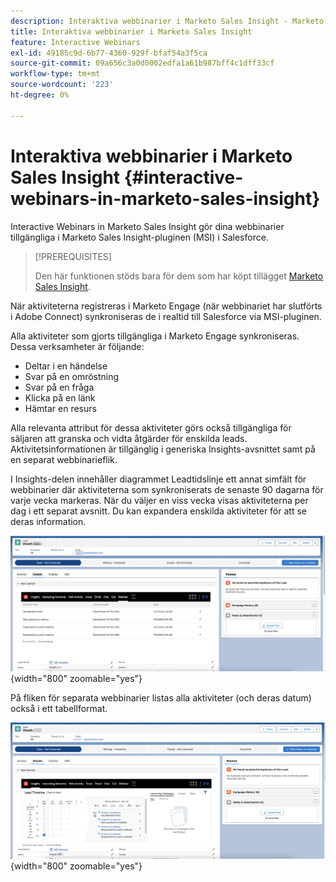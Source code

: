 ```yaml
---
description: Interaktiva webbinarier i Marketo Sales Insight - Marketo Docs - produktdokumentation
title: Interaktiva webbinarier i Marketo Sales Insight
feature: Interactive Webinars
exl-id: 49185c9d-6b77-4360-929f-bfaf54a3f5ca
source-git-commit: 09a656c3a0d0002edfa1a61b987bff4c1dff33cf
workflow-type: tm+mt
source-wordcount: '223'
ht-degree: 0%

---
```


# Interaktiva webbinarier i Marketo Sales Insight {#interactive-webinars-in-marketo-sales-insight}

Interactive Webinars in Marketo Sales Insight gör dina webbinarier tillgängliga i Marketo Sales Insight-pluginen (MSI) i Salesforce.

>[!PREREQUISITES]
>
>Den här funktionen stöds bara för dem som har köpt tillägget [Marketo Sales Insight](https://business.adobe.com/se/products/marketo/sales-intelligence-engagement.html).

När aktiviteterna registreras i Marketo Engage (när webbinariet har slutförts i Adobe Connect) synkroniseras de i realtid till Salesforce via MSI-pluginen.

Alla aktiviteter som gjorts tillgängliga i Marketo Engage synkroniseras. Dessa verksamheter är följande:

* Deltar i en händelse
* Svar på en omröstning
* Svar på en fråga
* Klicka på en länk
* Hämtar en resurs

Alla relevanta attribut för dessa aktiviteter görs också tillgängliga för säljaren att granska och vidta åtgärder för enskilda leads. Aktivitetsinformationen är tillgänglig i generiska Insights-avsnittet samt på en separat webbinarieflik.

I Insights-delen innehåller diagrammet Leadtidslinje ett annat simfält för webbinarier där aktiviteterna som synkroniserats de senaste 90 dagarna för varje vecka markeras. När du väljer en viss vecka visas aktiviteterna per dag i ett separat avsnitt. Du kan expandera enskilda aktiviteter för att se deras information.

![](assets/interactive-webinars-in-marketo-sales-insight-1.png){width="800" zoomable="yes"}

På fliken för separata webbinarier listas alla aktiviteter (och deras datum) också i ett tabellformat.

![](assets/interactive-webinars-in-marketo-sales-insight-2.png){width="800" zoomable="yes"}
